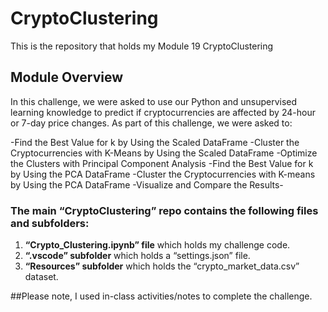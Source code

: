 # **CryptoClustering**

This is the repository that holds my Module 19 CryptoClustering

## **Module Overview**
In this challenge, we were asked to use our Python and unsupervised learning knowledge to predict if cryptocurrencies are affected by 24-hour or 7-day price changes. As part of this challenge, we were asked to:

-Find the Best Value for k by Using the Scaled DataFrame
-Cluster the Cryptocurrencies with K-Means by Using the Scaled DataFrame
-Optimize the Clusters with Principal Component Analysis
-Find the Best Value for k by Using the PCA DataFrame
-Cluster the Cryptocurrencies with K-means by Using the PCA DataFrame
-Visualize and Compare the Results-

### **The main “CryptoClustering” repo contains the following files and subfolders:**
1. **“Crypto_Clustering.ipynb” file** which holds my challenge code.
2. **“.vscode” subfolder** which holds a “settings.json” file.
3. **“Resources” subfolder** which holds the “crypto_market_data.csv” dataset.

##Please note, I used in-class activities/notes to complete the challenge. 

